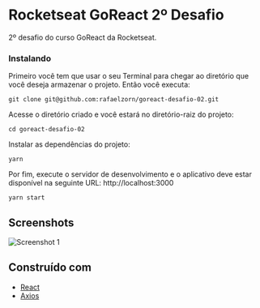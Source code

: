 # Rocketseat GoReact 2º Desafio

2º desafio do curso GoReact da Rocketseat.

### Instalando

Primeiro você tem que usar o seu Terminal para chegar ao diretório que você deseja armazenar o projeto. Então você executa:

```
git clone git@github.com:rafaelzorn/goreact-desafio-02.git
```

Acesse o diretório criado e você estará no diretório-raiz do projeto:

```
cd goreact-desafio-02
```

Instalar as dependências do projeto:

```
yarn
```

Por fim, execute o servidor de desenvolvimento e o aplicativo deve estar disponível na seguinte URL: http://localhost:3000

```
yarn start
```

## Screenshots

![Screenshot 1](https://image.ibb.co/joO9b8/screenshot.png)

## Construído com

-   [React](https://reactjs.org)
-   [Axios](https://github.com/axios/axios)
